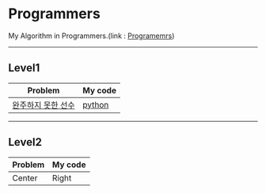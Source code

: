 # Programmers
My Algorithm in Programmers.(link : [Programemrs](https://programmers.co.kr/))

----------------
## Level1
| Problem | My code | 
| ------- | :------ |
| [완주하지 못한 선수](https://programmers.co.kr/learn/courses/30/lessons/42576)  | [python](https://programmers.co.kr/) |

----------------
## Level2
| Problem | My code | 
| ------- | :------ |
| Center  | Right   |
